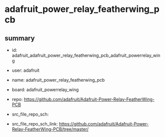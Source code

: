 # adafruit_power_relay_featherwing_pcb
 
## summary 
* id: adafruit_adafruit_power_relay_featherwing_pcb_adafruit_powerrelay_wing
* user: adafruit
* name: adafruit_power_relay_featherwing_pcb
* board: adafruit_powerrelay_wing
* repo: https://github.com/adafruit/Adafruit-Power-Relay-FeatherWing-PCB



* src_file_repo_sch: 
* src_file_repo_sch_link: https://github.com/adafruit/Adafruit-Power-Relay-FeatherWing-PCB/tree/master/





